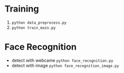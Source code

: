 # Training
 1. `python data_preprocess.py`
 2. `python train_main.py`

# Face Recognition

- detect with webcame `python face_recognition.py`
- detect with image `python face_recognition_image.py`
